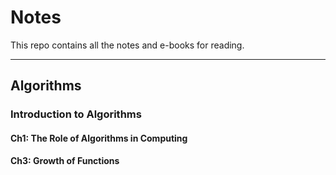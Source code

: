 # Notes

This repo contains all the notes and e-books for reading.

---

## Algorithms

### Introduction to Algorithms

#### Ch1: The Role of Algorithms in Computing

#### Ch3: Growth of Functions

